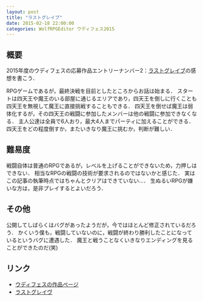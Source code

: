 ```yaml
---
layout: post
title: "ラストグレイブ"
date: 2015-02-18 22:00:00
categories: WolfRPGEditor ウディフェス2015
---
```


## 概要

2015年度のウディフェスの応募作品エントリーナンバー2：[ラストグレイブ](http://xcken.web.fc2.com/wd/41lsgr/3down.html)の感想を書こう．

RPGゲームであるが，最終決戦を目前としたところからお話は始まる．
スタートは四天王や魔王のいる部屋に通じるエリアであり，四天王を倒しに行くことも四天王を無視して魔王に直接挑戦することもできる．
四天王を倒せば魔王は弱体化するが，その四天王の戦闘に参加したメンバーは他の戦闘に参加できなくなる．
主人公達は全員で6人おり，最大4人までパーティに加えることができる．
四天王をどの程度倒すか，またいきなり魔王に挑むか，判断が難しい．


## 難易度

戦闘自体は普通のRPGであるが，レベルを上げることができないため，力押しはできない．
相当なRPGの戦闘の技術が要求されるのではないかと感じた．
実はこの記事の執筆時点ではちゃんとクリアはできていない...．
生ぬるいRPGが嫌いな方は，是非プレイするとよいだろう．


## その他

公開してしばらくはバグがあったようだが，今ではほとんど修正されているだろう．
かくいう僕も，戦闘していないのに，戦闘が終わり勝利したことになっているというバグに遭遇した．
魔王と戦うことなくいきなりエンディングを見ることができたのだ(笑)


## リンク

- [ウディフェスの作品ページ](http://hinezumi.net/wodifes/games/detail/230)
- [ラストグレイヴ](http://xcken.web.fc2.com/wd/41lsgr/3down.html)
